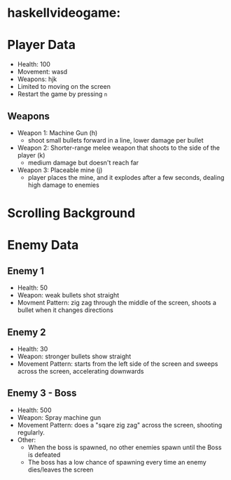 # haskellvideogame: 

# Player Data
- Health: 100
- Movement: wasd
- Weapons: hjk
- Limited to moving on the screen
- Restart the game by pressing `n`

## Weapons
- Weapon 1: Machine Gun (h)
  - shoot small bullets forward in a line, lower damage per bullet
- Weapon 2: Shorter-range melee weapon that shoots to the side of the player (k)
  - medium damage but doesn't reach far
- Weapon 3: Placeable mine (j)
  - player places the mine, and it explodes after a few seconds, dealing high damage to enemies

# Scrolling Background

# Enemy Data

## Enemy 1
- Health: 50
- Weapon: weak bullets shot straight
- Movment Pattern: zig zag through the middle of the screen, shoots a bullet when it changes directions

## Enemy 2
- Health: 30
- Weapon: stronger bullets show straight
- Movement Pattern: starts from the left side of the screen and sweeps across the screen, accelerating downwards

## Enemy 3 - Boss
- Health: 500
- Weapon: Spray machine gun
- Movement Pattern: does a "sqare zig zag" across the screen, shooting regularly. 
- Other: 
  - When the boss is spawned, no other enemies spawn until the Boss is defeated
  - The boss has a low chance of spawning every time an enemy dies/leaves the screen
